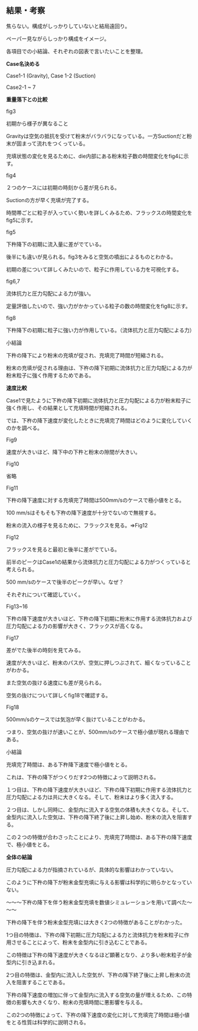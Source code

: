 ## 結果・考察



焦らない。構成がしっかりしていないと結局遠回り。

ペーパー見ながらしっかり構成をイメージ。

各項目での小結論、それぞれの図表で言いたいことを整理。



**Case名決める**  

Case1-1 (Gravity), Case 1-2 (Suction)

Case2-1 ~ 7



**重量落下との比較**  

fig3

初期から様子が異なること

Gravityは空気の抵抗を受けて粉末がバラバラになっている。一方Suctionだと粉末が固まって流れをつくっている。

充填状態の変化を見るために、die内部にある粉末粒子数の時間変化をfig4に示す。

fig4

２つのケースには初期の時刻から差が見られる。

Suctionの方が早く充填が完了する。

時間帯ごとに粒子が入っていく勢いを詳しくみるため、フラックスの時間変化をfig5に示す。

fig5

下杵降下の初期に流入量に差がでている。

後半にも違いが見られる。fig3をみると空気の噴出によるものとわかる。

初期の差について詳しくみたいので、粒子に作用している力を可視化する。

fig6,7

流体抗力と圧力勾配による力が強い。

定量評価したいので、強い力がかかっている粒子の数の時間変化をfig8に示す。

fig8

下杵降下の初期に粒子に強い力が作用している。（流体抗力と圧力勾配による力）

小結論

下杵の降下により粉末の充填が促され、充填完了時間が短縮される。

粉末の充填が促される理由は、下杵の降下初期に流体抗力と圧力勾配による力が粉末粒子に強く作用するためである。



**速度比較**  

Case1で見たように下杵の降下初期に流体抗力と圧力勾配による力が粉末粒子に強く作用し、その結果として充填時間が短縮される。

では、下杵の降下速度が変化したときに充填完了時間はどのように変化していくのかを調べる。

Fig9

速度が大きいほど、降下中の下杵と粉末の隙間が大きい。

Fig10

省略

Fig11

下杵の降下速度に対する充填完了時間は500mm/sのケースで極小値をとる。

100 mm/sはそもそも下杵の降下速度が十分でないので無視する。

粉末の流入の様子を見るために、フラックスを見る。=>Fig12

Fig12

フラックスを見ると最初と後半に差がでている。

前半のピークはCase1の結果から流体抗力と圧力勾配による力がつくっていると考えられる。

500 mm/sのケースで後半のピークが早い。なぜ？

それぞれについて確認していく。

Fig13~16

下杵の降下速度が大きいほど、下杵の降下初期に粉末に作用する流体抗力および圧力勾配による力の影響が大きく、フラックスが高くなる。

Fig17

差がでた後半の時刻を見てみる。

速度が大きいほど、粉末のパスが、空気に押しつぶされて、細くなっていることがわかる。

また空気の抜ける速度にも差が見られる。

空気の抜けについて詳しくfig18で確認する。

Fig18

500mm/sのケースでは気泡が早く抜けていることがわかる。

つまり、空気の抜けが速いことが、500mm/sのケースで極小値が現れる理由である。

小結論

充填完了時間は、ある下杵降下速度で極小値をとる。

これは、下杵の降下がつくりだす2つの特徴によって説明される。

１つ目は、下杵の降下速度が大きいほど、下杵の降下初期に作用する流体抗力と圧力勾配による力は共に大きくなる。そして、粉末はより多く流入する。

２つ目は、しかし同時に、金型内に流入する空気の体積も大きくなる。そして、金型内に流入した空気は、下杵の降下終了後に上昇し始め、粉末の流入を阻害する。

この２つの特徴が合わさったことにより、充填完了時間は、ある下杵の降下速度で、極小値をとる。



**全体の結論**  

圧力勾配による力が指摘されているが、具体的な影響はわかっていない。

このように下杵の降下が粉末金型充填に与える影響は科学的に明らかとなっていない。

～～～下杵の降下を伴う粉末金型充填を数値シミュレーションを用いて調べた～～～

下杵の降下を伴う粉末金型充填には大きく2つの特徴があることがわかった。

1つ目の特徴は、下杵の降下初期に圧力勾配による力と流体抗力を粉末粒子に作用させることによって、粉末を金型内に引き込むことである。

この特徴は下杵の降下速度が大きくなるほど顕著となり、より多い粉末粒子が金型内に引き込まれる。

2つ目の特徴は、金型内に流入した空気が、下杵の降下終了後に上昇し粉末の流入を阻害することである。

下杵の降下速度の増加に伴って金型内に流入する空気の量が増えるため、この特徴の影響も大きくなり、粉末の充填時間に悪影響を与える。

この2つの特徴によって、下杵の降下速度の変化に対して充填完了時間は極小値をとる性質は科学的に説明される。
